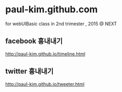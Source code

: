 # paul-kim.github.com
for webUIBasic class in 2nd trimester , 2015 @ NEXT

## facebook 흉내내기
http://paul-kim.github.io/timeline.html  
  

## twitter 흉내내기
http://paul-kim.github.io/tweeter.html  
  
  
  
